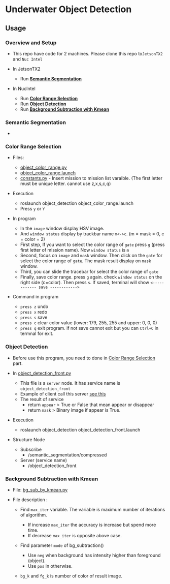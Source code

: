 # Underwater Object Detection

## Usage

### Overview and Setup

* This repo have code for 2 machines. Please clone this repo to`JetsonTX2` and `Nuc Intel`

* In JetsonTX2
    - Run **[Semantic Segmentation](#semantic-segmentation)**

* In NucIntel 
    - Run **[Color Range Selection](#color-range-selection)**
    - Run **[Object Detection](#object-detection)**
    - Run **[Background Subtraction with Kmean](#background-subtraction-with-kmean)**

 
### Semantic Segmentation

* 


### Color Range Selection
 
 * Files:
    - [object_color_range.py](https://github.com/skconan/underwater_object_detection/blob/master/src/object_color_range.py)
    - [object_color_range.launch](https://github.com/skconan/underwater_object_detection/blob/master/launch/object_color_range.launch)
    - [constants.py](https://github.com/skconan/underwater_object_detection/blob/master/src/constants.py) - Insert mission to mission list varaible. (The first letter must be unique letter. cannot use z,x,s,c,q)
    
 * Execution
    - roslaunch object_detection object_color_range.launch
    - Press `y` or `Y`
 
 * In program
    - In the `image` window display HSV image.
    - And `window status` display by trackbar name `m<->c`. (m = mask = 0, c = color = 2)
    - First step, If you want to select the color range of `gate` press `g` (press first letter of mission name). Now `window status` is `m`
    - Second, focus on `image` and `mask` window. Then click on the `gate` for select the color range of `gate`. The mask result display on `mask` window.
    - Third, you can slide the tracebar for select the color range of `gate`
    - Finally, save color range. press `g` again. check `window status` on the right side (c=color). Then press `s`. If saved, terminal will show `<------------ save ------------>`
    
  * Command in program  
    - `press z` undo
    - `press x` redo
    - `press s` save
    - `press c` clear color value (lower: 179, 255, 255 and upper: 0, 0, 0) 
    - `press q`	exit program. if not save cannot exit but you can `Ctrl+C` in termnal for exit.

### Object Detection

* Before use this program, you need to done in [Color Range Selection](#color-range-selection) part.
* In [object_detection_front.py](https://github.com/skconan/underwater_object_detection/blob/master/src/object_detection_front.py)
    - This file is a `server` node. It has service name is `object_detection_front`
    - Example of client call this server [see this](https://github.com/skconan/underwater_object_detection/blob/master/src/call_obj_detection.py) 
    - The result of service 
        - return `appear` > True or False that mean appear or disappear
        - return `mask`  > Binary image if appear is True. 
* Execution
    - roslaunch object_detection object_detection_front.launch

* Structure Node
    - Subscribe
        - /semantic_segmentation/compressed
    - Server (service name)
        - /object_detection_front

### Background Subtraction with Kmean

* File: [bg_sub_by_kmean.py](https://github.com/skconan/underwater_object_detection/blob/master/src/bg_sub_by_kmean.py)

* File description :
    - Find `max_iter` variable. The variable is maximum number of iterations of algorithm.
      - If increase `max_iter` the accuracy is increase but spend more time.
      - If decrease `max_iter` is opposite above case.
    
    - Find parameter `mode` of bg_subtraction()
      - Use `neg` when background has intensity higher than foreground (object).
      - Use `pos` in otherwise.
    
    - `bg_k` and `fg_k` is number of color of result image.
    
